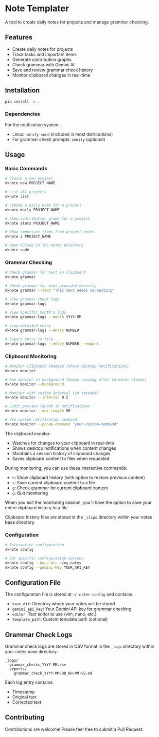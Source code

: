 # Note Templater

A tool to create daily notes for projects and manage grammar checking.

## Features

- Create daily notes for projects
- Track tasks and important items
- Generate contribution graphs
- Check grammar with Gemini AI
- Save and review grammar check history
- Monitor clipboard changes in real-time

## Installation

```bash
pip install -e .
```

### Dependencies

For the notification system:
- Linux: `notify-send` (included in most distributions)
- For grammar check prompts: `zenity` (optional)

## Usage

### Basic Commands

```bash
# Create a new project
mknote new PROJECT_NAME

# List all projects
mknote list

# Create a daily note for a project
mknote daily PROJECT_NAME

# Show contribution graph for a project
mknote stats PROJECT_NAME

# Show important items from project notes
mknote i PROJECT_NAME

# Open VSCode in the notes directory
mknote code
```

### Grammar Checking

```bash
# Check grammar for text in clipboard
mknote grammar

# Check grammar for text provided directly
mknote grammar --text "This text needs correcting"

# View grammar check logs
mknote grammar-logs

# View specific month's logs
mknote grammar-logs --month YYYY-MM

# View detailed entry 
mknote grammar-logs --entry NUMBER

# Export entry to file
mknote grammar-logs --entry NUMBER --export
```

### Clipboard Monitoring

```bash
# Monitor clipboard changes (shows desktop notifications)
mknote monitor

# Run monitor in background (keeps running after terminal closes)
mknote monitor --background

# Monitor with custom interval (in seconds)
mknote monitor --interval 0.5

# Limit preview length in notifications
mknote monitor --max-length 50

# Use custom notification command
mknote monitor --popup-command "your-custom-command"
```

The clipboard monitor:
- Watches for changes to your clipboard in real-time
- Shows desktop notifications when content changes
- Maintains a session history of clipboard changes
- Saves clipboard content to files when requested

During monitoring, you can use these interactive commands:
- `h`: Show clipboard history (with option to restore previous content)
- `s`: Save current clipboard content to a file
- `g`: Check grammar for current clipboard content
- `q`: Quit monitoring

When you exit the monitoring session, you'll have the option to save your entire clipboard history to a file.

Clipboard history files are stored in the `_clips` directory within your notes base directory.

### Configuration

```bash
# Interactive configuration
mknote config

# Set specific configuration options
mknote config --base-dir ~/my-notes
mknote config --gemini-key YOUR_API_KEY
```

## Configuration File

The configuration file is stored at `~/.noter-config` and contains:

- `base_dir`: Directory where your notes will be stored
- `gemini_api_key`: Your Gemini API key for grammar checking
- `editor`: Text editor to use (vim, nano, etc.)
- `template_path`: Custom template path (optional)

## Grammar Check Logs

Grammar check logs are stored in CSV format in the `_logs` directory within your notes base directory:

```
_logs/
  grammar_checks_YYYY-MM.csv
  exports/
    grammar_check_YYYY-MM-DD_HH-MM-SS.md
```

Each log entry contains:
- Timestamp
- Original text
- Corrected text

## Contributing

Contributions are welcome! Please feel free to submit a Pull Request.
